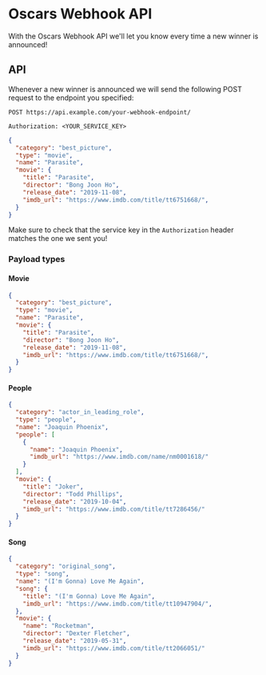 # Oscars Webhook API

With the Oscars Webhook API we'll let you know every time a new winner is announced!

## API

Whenever a new winner is announced we will send the following POST request to the endpoint you specified:

```
POST https://api.example.com/your-webhook-endpoint/

Authorization: <YOUR_SERVICE_KEY>
```

```json
{
  "category": "best_picture",
  "type": "movie",
  "name": "Parasite",
  "movie": {
    "title": "Parasite",
    "director": "Bong Joon Ho",
    "release_date": "2019-11-08",
    "imdb_url": "https://www.imdb.com/title/tt6751668/",
  }
}
```

Make sure to check that the service key in the `Authorization` header matches the one we sent you!

### Payload types

#### Movie

```json
{
  "category": "best_picture",
  "type": "movie",
  "name": "Parasite",
  "movie": {
    "title": "Parasite",
    "director": "Bong Joon Ho",
    "release_date": "2019-11-08",
    "imdb_url": "https://www.imdb.com/title/tt6751668/",
  }
}
```

#### People

```json
{
  "category": "actor_in_leading_role",
  "type": "people",
  "name": "Joaquin Phoenix",
  "people": [
    {
      "name": "Joaquin Phoenix",
      "imdb_url": "https://www.imdb.com/name/nm0001618/"
    }
  ],
  "movie": {
    "title": "Joker",
    "director": "Todd Phillips",
    "release_date": "2019-10-04",
    "imdb_url": "https://www.imdb.com/title/tt7286456/"
  }
}
```

#### Song

```json
{
  "category": "original_song",
  "type": "song",
  "name": "(I'm Gonna) Love Me Again",
  "song": {
    "title": "(I'm Gonna) Love Me Again",
    "imdb_url": "https://www.imdb.com/title/tt10947904/",
  },
  "movie": {
    "name": "Rocketman",
    "director": "Dexter Fletcher",
    "release_date": "2019-05-31",
    "imdb_url": "https://www.imdb.com/title/tt2066051/"
  }
}
```
